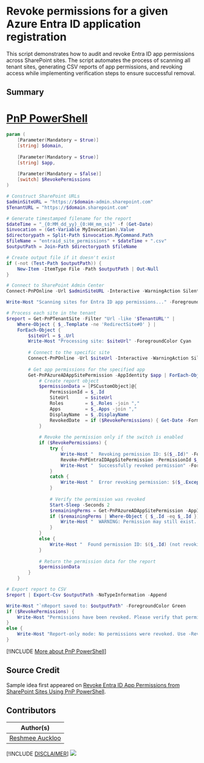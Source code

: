 

# Revoke permissions for a given Azure Entra ID application registration

This script demonstrates how to audit and revoke Entra ID app permissions across SharePoint sites. The script automates the process of scanning all tenant sites, generating CSV reports of app permissions, and revoking access while implementing verification steps to ensure successful removal. 

## Summary

# [PnP PowerShell](#tab/pnpps)

```powershell
param (
    [Parameter(Mandatory = $true)]
    [string] $domain,
    
    [Parameter(Mandatory = $true)]
    [string] $app,
    
    [Parameter(Mandatory = $false)]
    [switch] $RevokePermissions
)

# Construct SharePoint URLs
$adminSiteURL = "https://$domain-admin.sharepoint.com"
$TenantURL = "https://$domain.sharepoint.com"

# Generate timestamped filename for the report
$dateTime = "_{0:MM_dd_yy}_{0:HH_mm_ss}" -f (Get-Date)
$invocation = (Get-Variable MyInvocation).Value
$directorypath = Split-Path $invocation.MyCommand.Path
$fileName = "entraid_site_permissions" + $dateTime + ".csv"
$outputPath = Join-Path $directorypath $fileName

# Create output file if it doesn't exist
if (-not (Test-Path $outputPath)) {
    New-Item -ItemType File -Path $outputPath | Out-Null
}

# Connect to SharePoint Admin Center
Connect-PnPOnline -Url $adminSiteURL -Interactive -WarningAction SilentlyContinue

Write-Host "Scanning sites for Entra ID app permissions..." -ForegroundColor Yellow

# Process each site in the tenant
$report = Get-PnPTenantSite -Filter "Url -like '$TenantURL'" | 
    Where-Object { $_.Template -ne 'RedirectSite#0' } | 
    ForEach-Object {
        $siteUrl = $_.Url
        Write-Host "Processing site: $siteUrl" -ForegroundColor Cyan
        
        # Connect to the specific site
        Connect-PnPOnline -Url $siteUrl -Interactive -WarningAction SilentlyContinue
        
        # Get app permissions for the specified app
        Get-PnPAzureADAppSitePermission -AppIdentity $app | ForEach-Object {
            # Create report object
            $permissionData = [PSCustomObject]@{
                PermissionId = $_.Id
                SiteUrl      = $siteUrl
                Roles        = $_.Roles -join ","
                Apps         = $_.Apps -join ","
                DisplayName  = $_.DisplayName
                RevokedDate  = if ($RevokePermissions) { Get-Date -Format "yyyy-MM-dd HH:mm:ss" } else { "Not Revoked" }
            }
             
            # Revoke the permission only if the switch is enabled
            if ($RevokePermissions) {
                try {
                    Write-Host "  Revoking permission ID: $($_.Id)" -ForegroundColor Yellow
                    Revoke-PnPEntraIDAppSitePermission -PermissionId $_.Id -Site $siteUrl -Force
                    Write-Host "  Successfully revoked permission" -ForegroundColor Green
                }
                catch {
                    Write-Host "  Error revoking permission: $($_.Exception.Message)" -ForegroundColor Red
                }
                
                # Verify the permission was revoked
                Start-Sleep -Seconds 2
                $remainingPerms = Get-PnPAzureADAppSitePermission -AppIdentity $app -ErrorAction SilentlyContinue
                if ($remainingPerms | Where-Object { $_.Id -eq $_.Id }) {
                    Write-Host "  WARNING: Permission may still exist. Verify manually!" -ForegroundColor Red
                }
            }
            else {
                Write-Host "  Found permission ID: $($_.Id) (not revoking - report only mode)" -ForegroundColor Cyan
            }
            
            # Return the permission data for the report
            $permissionData
        }
    }

# Export report to CSV
$report | Export-Csv $outputPath -NoTypeInformation -Append

Write-Host "`nReport saved to: $outputPath" -ForegroundColor Green
if ($RevokePermissions) {
    Write-Host "Permissions have been revoked. Please verify that permissions were successfully revoked." -ForegroundColor Yellow
}
else {
    Write-Host "Report-only mode: No permissions were revoked. Use -RevokePermissions switch to revoke." -ForegroundColor Yellow
}
```
[!INCLUDE [More about PnP PowerShell](../../docfx/includes/MORE-PNPPS.md)]


## Source Credit

Sample idea first appeared on [Revoke Entra ID App Permissions from SharePoint Sites Using PnP PowerShell](https://reshmeeauckloo.com/posts/powershell-sharepoint-revokeentraidpermissions/). 

## Contributors

| Author(s) |
|-----------|
| [Reshmee Auckloo](https://github.com/reshmee011) |


[!INCLUDE [DISCLAIMER](../../docfx/includes/DISCLAIMER.md)]
<img src="https://m365-visitor-stats.azurewebsites.net/script-samples/scripts/spo-revoke-app-site-permission" aria-hidden="true" />